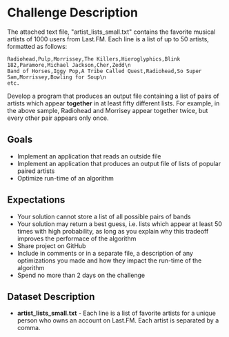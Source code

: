 # Challenge Description


The attached text file, "artist_lists_small.txt" contains the favorite musical artists of 1000 users from Last.FM. Each line is a list of up to 50 artists, formatted as follows:

<pre><code>Radiohead,Pulp,Morrissey,The Killers,Hieroglyphics,Blink 182,Paramore,Michael Jackson,Cher,Zedd\n
Band of Horses,Iggy Pop,A Tribe Called Quest,Radiohead,So Super Sam,Morrissey,Bowling for Soup\n
etc. </pre></code>

Develop a program that produces an output file containing a list of pairs of artists which appear **together** in at least fifty different lists. For example, in the above sample, Radiohead and Morrisey appear together twice, but every other pair appears only once.

## Goals

- Implement an application that reads an outside file 
- Implement an application that produces an output file of lists of popular paired artists
- Optimize run-time of an algorithm


## Expectations

- Your solution cannot store a list of all possible pairs of bands
- Your solution may return a best guess, i.e. lists which appear at least 50 times with high probability, as long as you explain why this tradeoff improves the performace of the algorithm
- Share project on GitHub
- Include in comments or in a separate file, a description of any optimizations you made and how they impact the run-time of the algorithm
- Spend no more than 2 days on the challenge


## Dataset Description

- **artist_lists_small.txt** - Each line is a list of favorite artists for a unique person who owns an account on Last.FM. Each artist is separated by a comma.
